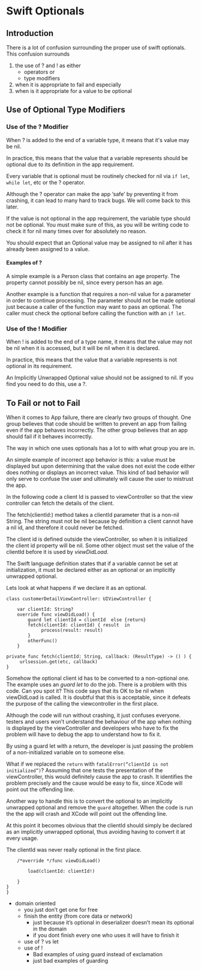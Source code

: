 # Swift Optionals

## Introduction
There is a lot of confusion surrounding the proper use of swift optionals. This confusion surrounds

1. the use of ? and ! as either 
	- operators or 
	- type modifiers
2. when it is appropriate to fail and especially
3. when is it appropriate for a value to be optional

## Use of Optional Type Modifiers

### Use of the ? Modifier

When ? is added to the end of a variable type, it means that it's value may be nil.

In practice, this means that the value that a variable represents should be optional due to its definition in the app requirement.

Every variable that is optional must be routinely checked for nil via `if let`, `while let`, etc or the ? operator.

Although the ? operator can make the app ‘safe’ by preventing it from  crashing, it can lead to many hard to track bugs.
We will come back to this later.

If the value is not optional in the app requirement, the variable type should not be optional. You must make sure of this, as you will be writing code to check it for nil many times over for absolutely no reason.

You should expect that an Optional value may be assigned to nil after it has already been assigned to a value.

#### Examples of ?
A simple example is a Person class that contains an age property. The property cannot possibly be nil, since every person has an age.

Another example is a function that requires a non-nil value for a parameter in order to continue processing.
The parameter should not
be made optional just because a caller of the function may want to pass an optional. The caller must check the optional before calling the function with an `if let`.

### Use of the ! Modifier

When ! is added to the end of a type name, it means that the value may not be nil when it is accessed, but it will be nil when it is declared.

In practice, this means that the value that a variable represents is not optional in its requirement.

An Implicitly Unwrapped Optional value should not be assigned to nil. If you find you need to do this, use a ?.

## To Fail or not to Fail

When it comes to App failure, there are clearly two groups of thought. One group believes that code should be written to prevent an app from failing even if the app behaves incorrectly.
The other group believes that an app should
fail if it behaves incorrectly.

The way in which one uses optionals has a lot to with what group you are in.

An simple example of incorrect app behavior is this: a value must be displayed but upon determining that the value does not exist the code either does nothing or
displays an incorrect value. This kind of bad behavior will only serve to confuse the user and ultimately will cause the user to mistrust the app.






In the following code a client Id is passed to viewController so that the view controller can fetch the details of the client.

The fetch(clientId:) method takes a clientId parameter that is a non-nil String. The string must not be nil because by definition a client cannot have a nil id, and therefore it could never be fetched.

The client id is defined outside the viewController, so when it is initialized the client id property will be nil. Some other object must set the value of the clientId before it is used by *viewDidLoad*. 

The Swift language definition states that if a variable cannot be set at initialization, it must be declared either as an optional or an implicitly unwrapped optional. 

Lets look at what happens if we declare it as an optional. 
```
class customerDetailViewController: UIViewController {

	var clientId: String?
	override func viewDidLoad() {
		guard let clientId = clientId  else {return}
		fetch(clientId: clientId) { result  in
			 process(result: result)
		}
		otherFunc()
	}

private func fetch(clientId: String, callback: (ResultType) -> () ) {
     urlsession.get(etc, callback)
}
```
Somehow the optional client id has to be converted to a non-optional one. The example uses an *guard let* to do the job. 
There is a problem with this code. Can you spot it? This code says that its OK to be nil when viewDidLoad is called. It is doubtful that this is acceptable, since it defeats the purpose of the calling the viewcontroller in the first place.

Although the code will run without crashing, it just confuses everyone. 
testers and users won’t understand the behaviour of the app when nothing is displayed by the viewController and developers who have to fix the problem will have to debug the app to understand how to fix it.

By using a guard let with a return, the developer is just passing the problem of a non-initialized variable on to someone else.

What if we replaced the `return` with 
`fatalError(“clientId is not initialized”)`?
Assuming that one tests the presentation of the viewController, this would definitely cause the app to crash. It identifies the problem precisely and the cause would be easy to fix, since XCode will point out the offending line.

Another way to handle this is to convert the optional to an implicitly unwrapped optional and remove the `guard` altogether. When the code is run the the app will crash and XCode will point out the offending line.

At this point it becomes obvious that the clientId should simply be declared as an implicitly unwrapped optional, thus avoiding having to convert it at every usage. 

The clientId was never really optional in the first place.



```
	/*override */func viewDidLoad()

		load(clientId: clientId!)

	}
}
}
```

* domain oriented
	* you just don’t get one for free
	* finish the entity (from core data or network) 
		* just because it’s optional in deserializer doesn’t mean its optional in the domain
		* if you dont finish every one who uses it will have to finish it
	* use of ? vs let 
	* use of !
		* Bad examples of using guard instead of exclamation
		* just bad examples  of guarding